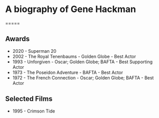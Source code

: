 # A biography of Gene Hackman
=====
## Awards
* 2020 - Superman 20
* 2002 - The Royal Tenenbaums - Golden Globe -  Best Actor
* 1993 - Unforgiven - Oscar; Golden Globe; BAFTA - Best Supporting Actor
* 1973 - The Poseidon Adventure - BAFTA - Best Actor
* 1972 - The French Connection - Oscar; Golden Globe; BAFTA - Best Actor

## Selected Films
* 1995 - Crimson Tide

